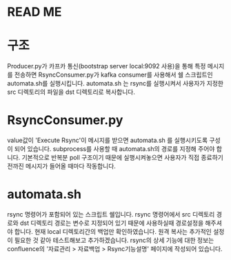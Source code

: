 READ ME
========
# 구조
Producer.py가 카프카 통신(bootstrap server local:9092 사용)을 통해 특정 메시지를 전송하면 RsyncConsumer.py가 kafka consumer를 사용해서 쉘 스크립트인 automata.sh를 실행시킵니다. automata.sh 는 rsync를 실행시켜서 사용자가 지정한 src 디렉토리의 파일을 dst 디렉토리로 복사합니다. 


# RsyncConsumer.py
value값이 'Execute Rsync'이 메시지를 받으면 automata.sh 를 실행시키도록 구성이 되어 있습니다.
subprocess를 사용할 때 automata.sh의 경로를 지정해 주어야 합니다.
기본적으로 반복분 poll 구조이기 때문에 실행시켜놓으면 사용자가 직접 종료하기 전까진 메시지가 들어올 때마다 작동합니다.


# automata.sh
rsync 명령어가 포함되어 있는 스크립트 쉘입니다. 
rsync 명령어에서 src 디렉토리 경로와 dst 디렉토리 경로는 변수로 지정되어 있기 때문에 사용하실때 경로설정을 해주셔야 합니다.
현재 local 디렉토리간의 백업만 확인하였습니다. 원격 복사는 추가적인 설정이 필요한 것 같아 테스트해보고 추가하겠습니다.
rsync의 상세 기능에 대한 정보는 confluence의 '자료관리 > 자료백업 > Rsync기능설명' 페이지에 작성되어 있습니다.
